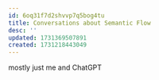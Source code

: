 ```yaml
---
id: 6oq31f7d2shvvp7q5bog4tu
title: Conversations about Semantic Flow
desc: ''
updated: 1731369507891
created: 1731218443049
---
```


mostly just me and ChatGPT